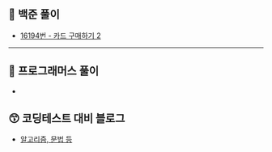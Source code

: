 ## 🐯 백준 풀이

- [16194번 - 카드 구매하기 2](https://www.notion.so/wizardcoding/16194-2-d2a19003e7ec4a4db77a02d5238d1f18)

---
## 🦅 프로그래머스 풀이

- 
## 😙 코딩테스트 대비 블로그

- [알고리즘, 문법 등](https://www.notion.so/CodingTest-582d8cc567694b75852286bebf76de1f)